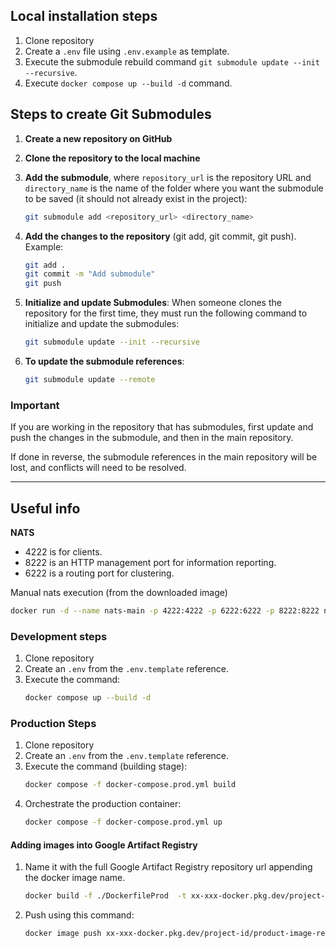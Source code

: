 ## Local installation steps

1. Clone repository
2. Create a `.env` file using `.env.example` as template.
3. Execute the submodule rebuild command `git submodule update --init --recursive`.
4. Execute `docker compose up --build -d` command.

## Steps to create Git Submodules

1. **Create a new repository on GitHub**
2. **Clone the repository to the local machine**
3. **Add the submodule**, where `repository_url` is the repository URL and `directory_name` is the name of the folder where you want the submodule to be saved (it should not already exist in the project):

   ```bash
   git submodule add <repository_url> <directory_name>
   ```

4. **Add the changes to the repository** (git add, git commit, git push). Example:

   ```bash
   git add .
   git commit -m "Add submodule"
   git push
   ```

5. **Initialize and update Submodules**: When someone clones the repository for the first time, they must run the following command to initialize and update the submodules:

   ```bash
   git submodule update --init --recursive
   ```

6. **To update the submodule references**:

   ```bash
   git submodule update --remote
   ```

### Important

If you are working in the repository that has submodules, first update and push the changes in the submodule, and then in the main repository.

If done in reverse, the submodule references in the main repository will be lost, and conflicts will need to be resolved.

---

## Useful info

**NATS**

- 4222 is for clients.
- 8222 is an HTTP management port for information reporting.
- 6222 is a routing port for clustering.

Manual nats execution (from the downloaded image)
```bash
docker run -d --name nats-main -p 4222:4222 -p 6222:6222 -p 8222:8222 nats
```

### Development steps
1. Clone repository
2. Create an `.env` from the `.env.template` reference.
3. Execute the command:
   ```bash
   docker compose up --build -d
   ```

### Production Steps

1. Clone repository
2. Create an `.env` from the `.env.template` reference.
3. Execute the command (building stage):
   ```bash
   docker compose -f docker-compose.prod.yml build
   ```
4. Orchestrate the production container:
   ```bash
   docker compose -f docker-compose.prod.yml up
   ```
   
#### Adding images into Google Artifact Registry
1. Name it with the full Google Artifact Registry repository url appending the docker image name.
   ```bash
   docker build -f ./DockerfileProd  -t xx-xxx-docker.pkg.dev/project-id/product-image-registry/docker-image-name .
   ```
2. Push using this command:
   ```bash
   docker image push xx-xxx-docker.pkg.dev/project-id/product-image-registry/docker-image-name
   ```